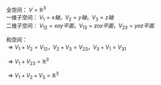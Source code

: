 全空间： $V=\mathbb{R}^3$     
一维子空间： $V_1=x轴，V_2=y轴，V_3=z轴$     
二维子空间： $V_{12}=xoy平面，V_{13}=zox平面，V_{23}=yoz平面$     
    
和空间：    
 $\Rightarrow V_1+V_2=V_{12}，    
V_2+V_3=V_{23}，    
V_3+V_1=V_{31}$     
    
 $\Rightarrow V_1+V_{23}=\mathbb{R}^3$     
    
 $\Rightarrow V_1+V_2+V_3=\mathbb{R}^3$     
